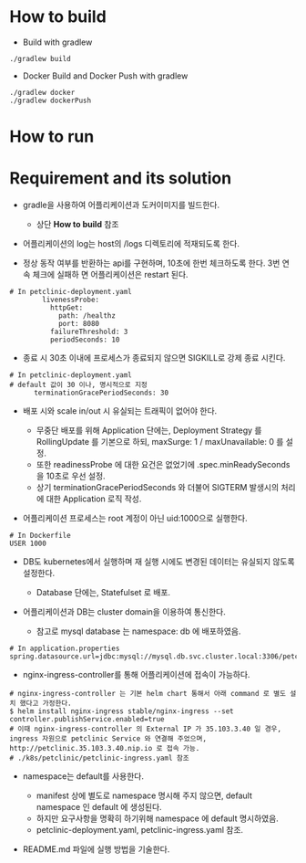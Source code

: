 # How to build 

* Build with gradlew

```
./gradlew build
```

* Docker Build and Docker Push with gradlew

```
./gradlew docker
./gradlew dockerPush
```

# How to run


# Requirement and its solution

* gradle을 사용하여 어플리케이션과 도커이미지를 빌드한다.
  * 상단 **How to build** 참조

* 어플리케이션의 log는 host의 /logs 디렉토리에 적재되도록 한다.

* 정상 동작 여부를 반환하는 api를 구현하며, 10초에 한번 체크하도록 한다. 3번 연속 체크에 실패하
면 어플리케이션은 restart 된다.

```
# In petclinic-deployment.yaml
        livenessProbe:
          httpGet:
            path: /healthz
            port: 8080
          failureThreshold: 3
          periodSeconds: 10
```

* 종료 시 30초 이내에 프로세스가 종료되지 않으면 SIGKILL로 강제 종료 시킨다.

```
# In petclinic-deployment.yaml
# default 값이 30 이나, 명시적으로 지정
      terminationGracePeriodSeconds: 30
```

* 배포 시와 scale in/out 시 유실되는 트래픽이 없어야 한다.
  * 무중단 배포를 위해 Application 단에는, Deployment Strategy 를 RollingUpdate 를 기본으로 하되, maxSurge: 1 / maxUnavailable: 0 를 설정. 
  * 또한 readinessProbe 에 대한 요건은 없었기에 .spec.minReadySeconds 을 10초로 우선 설정. 
  * 상기 terminationGracePeriodSeconds 와 더불어 SIGTERM 발생시의 처리에 대한 Application 로직 작성. 

* 어플리케이션 프로세스는 root 계정이 아닌 uid:1000으로 실행한다.

```
# In Dockerfile
USER 1000
```

* DB도 kubernetes에서 실행하며 재 실행 시에도 변경된 데이터는 유실되지 않도록 설정한다.
  * Database 단에는, Statefulset 로 배포. 

* 어플리케이션과 DB는 cluster domain을 이용하여 통신한다.
  * 참고로 mysql database 는 namespace: db 에 배포하였음. 
  
```
# In application.properties
spring.datasource.url=jdbc:mysql://mysql.db.svc.cluster.local:3306/petclinic
```

* nginx-ingress-controller를 통해 어플리케이션에 접속이 가능하다.

```
# nginx-ingress-controller 는 기본 helm chart 통해서 아래 command 로 별도 설치 했다고 가정한다. 
$ helm install nginx-ingress stable/nginx-ingress --set controller.publishService.enabled=true
# 이때 nginx-ingress-controller 의 External IP 가 35.103.3.40 일 경우, ingress 자원으로 petclinic Service 와 연결해 주었으며, http://petclinic.35.103.3.40.nip.io 로 접속 가능. 
# ./k8s/petclinic/petclinic-ingress.yaml 참조
```

* namespace는 default를 사용한다.
  * manifest 상에 별도로 namespace 명시해 주지 않으면, default namespace 인 default 에 생성된다. 
  * 하지만 요구사항을 명확히 하기위해 namespace 에 default 명시하였음. 
  * petclinic-deployment.yaml, petclinic-ingress.yaml 참조. 

* README.md 파일에 실행 방법을 기술한다.
